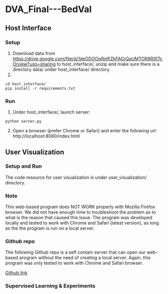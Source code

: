 # DVA_Final---BedVal
## Host Interface
### Setup
1. Download data from https://drive.google.com/file/d/1deODOOpRnlfjZkFAGrQaUMTOR8RSf7cO/view?usp=sharing to host_interface/, unzip and make sure there is a directory data/ under host_interface/ directory.
2. 
```
cd host_interface/
pip install -r requirements.txt
```
### Run
1. Under host_interface/, launch server: 
```
python server.py
```
2. Open a browser (prefer Chrome or Safari) and enter the following url:
	http://localhost:8080/index.html

## User Visualization
### Setup and Run
The code resource for user visualization is under user_visualization/ directory.
### Note
This web-based program does NOT WORK properly with Mozilla Firefox browser. We did not have enough time to troubleshoot the problem
as to what is the reason that caused this issue. The program was developed locally and tested to work with Chrome and Safari (latest version),
as long as the the program is run on a local server.

### Github repo
The following Github repo is a self contain server that can open our web-based program without the need of creating a local server.
Again, this program was only tested to work with Chrome and Safari browser.

[Github link](https://asaj3.github.io/)

### Supervised Learning & Experiments
